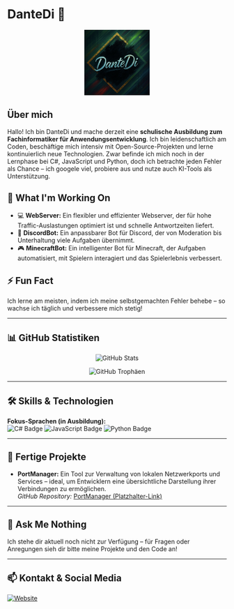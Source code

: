# DanteDi 👋

<p align="center">
  <img src="DanteDiLogo.jpeg" alt="DanteDi Logo" width="150">
</p>

## Über mich

Hallo! Ich bin DanteDi und mache derzeit eine **schulische Ausbildung zum Fachinformatiker für Anwendungsentwicklung**. Ich bin leidenschaftlich am Coden, beschäftige mich intensiv mit Open-Source-Projekten und lerne kontinuierlich neue Technologien. Zwar befinde ich mich noch in der Lernphase bei C#, JavaScript und Python, doch ich betrachte jeden Fehler als Chance – ich googele viel, probiere aus und nutze auch KI-Tools als Unterstützung. 

## 🔭 What I'm Working On

- 💻 **WebServer:** Ein flexibler und effizienter Webserver, der für hohe Traffic-Auslastungen optimiert ist und schnelle Antwortzeiten liefert.
- 🤖 **DiscordBot:** Ein anpassbarer Bot für Discord, der von Moderation bis Unterhaltung viele Aufgaben übernimmt.
- 🎮 **MinecraftBot:** Ein intelligenter Bot für Minecraft, der Aufgaben automatisiert, mit Spielern interagiert und das Spielerlebnis verbessert.

## ⚡ Fun Fact

Ich lerne am meisten, indem ich meine selbstgemachten Fehler behebe – so wachse ich täglich und verbessere mich stetig!

---

## 📊 GitHub Statistiken

<p align="center">
  <img src="https://github-readme-stats.vercel.app/api?username=CookieakaKrizzpy&show_icons=true&theme=dark&hide_border=true" alt="GitHub Stats">
</p>
<p align="center">
  <img src="https://github-profile-trophy.vercel.app/?username=CookieakaKrizzpy&theme=nord&no-frame=true&margin-w=5&margin-h=5" alt="GitHub Trophäen">
</p>

---

## 🛠️ Skills & Technologien

**Fokus-Sprachen (in Ausbildung):**  
![C# Badge](https://img.shields.io/badge/C%23-239120?style=for-the-badge&logo=c-sharp&logoColor=white)
![JavaScript Badge](https://img.shields.io/badge/JavaScript-F7DF1E?style=for-the-badge&logo=javascript&logoColor=black)
![Python Badge](https://img.shields.io/badge/Python-3670A0?style=for-the-badge&logo=python&logoColor=ffdd54)

---

## 📂 Fertige Projekte

- **PortManager:** Ein Tool zur Verwaltung von lokalen Netzwerkports und Services – ideal, um Entwicklern eine übersichtliche Darstellung ihrer Verbindungen zu ermöglichen.  
  *GitHub Repository:* [PortManager (Platzhalter-Link)](https://github.com/CookieakaKrizzpy/PortManager)

---

## 💬 Ask Me Nothing

Ich stehe dir aktuell noch nicht zur Verfügung – für Fragen oder Anregungen sieh dir bitte meine Projekte und den Code an!

---

## 📫 Kontakt & Social Media

[![Website](https://img.shields.io/badge/Website-dantedi.de-355443?style=for-the-badge&logo=google-chrome&logoColor=white)](https://dantedi.de)

